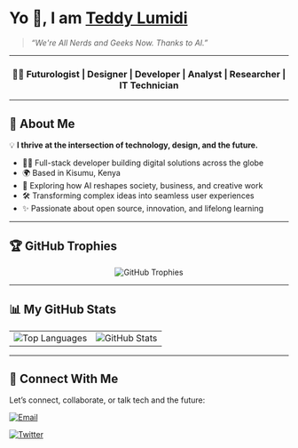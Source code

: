 # Yo 👋, I am [Teddy Lumidi](https://bio.link/teddylumidi)

> *“We're All Nerds and Geeks Now. Thanks to AI.”*

---

<h3 align="center">👨‍💻 Futurologist | Designer | Developer | Analyst | Researcher | IT Technician</h3>

---

## 🚀 About Me

💡 **I thrive at the intersection of technology, design, and the future.**

- 👨‍💻 Full-stack developer building digital solutions across the globe  
- 🌍 Based in Kisumu, Kenya  
- 🔭 Exploring how AI reshapes society, business, and creative work  
- 🛠️ Transforming complex ideas into seamless user experiences  
- ✨ Passionate about open source, innovation, and lifelong learning
  
---

## 🏆 GitHub Trophies

<p align="center">
  <img src="https://github-profile-trophy.vercel.app/?username=teddylumidi&column=7&title_color=ffffff&icon_color=ffffff&text_color=ffffff&bg_color=000000" alt="GitHub Trophies">
</p>

---

## 📊 My GitHub Stats

<table>
<tr>
<td align="center">
 <img src="https://github-readme-stats.vercel.app/api/top-langs/?username=teddylumidi&hide=html&title_color=ffffff&icon_color=ffffff&text_color=ffffff&bg_color=000000" alt="Top Languages" />
</td>
<td align="center">
 <img src="https://github-readme-stats.vercel.app/api?username=teddylumidi&show_icons=true&title_color=ffffff&icon_color=ffffff&text_color=ffffff&bg_color=000000" alt="GitHub Stats" />
</td>
</tr>
</table>

---

## 💬 Connect With Me

Let’s connect, collaborate, or talk tech and the future:

[![Email](https://img.shields.io/badge/Email-lumiditeddy%40gmail.com-red?style=for-the-badge&logo=gmail)](mailto:lumiditeddy@gmail.com)

[![Twitter](https://img.shields.io/badge/Twitter-@teddylumidi-blue?style=for-the-badge&logo=twitter)](https://twitter.com/teddylumidi)
